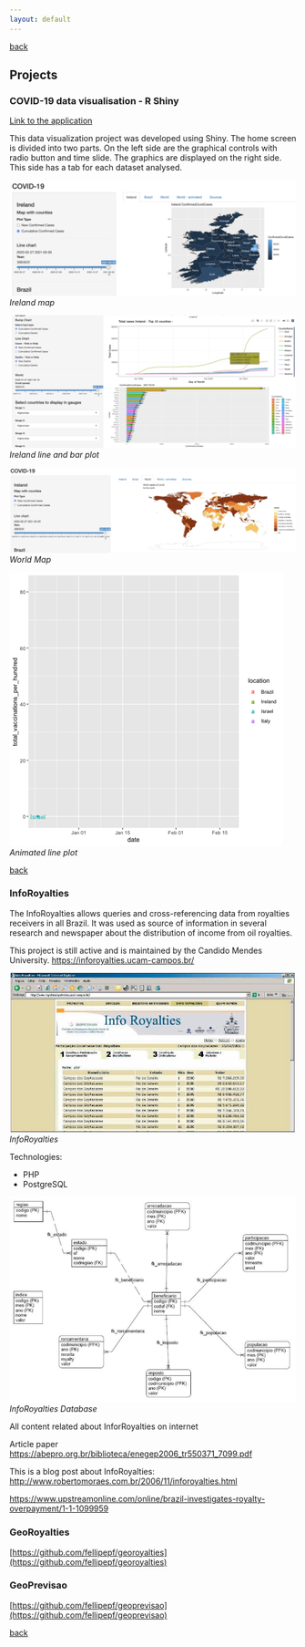 ```yaml
---
layout: default
---
```


[back](./index.html#projects)

## Projects

### COVID-19 data visualisation - R Shiny

[Link to the application](https://fellipe.shinyapps.io/shiny_project/)

This data visualization project was developed using Shiny. The home screen is divided into two parts. 
On the left side are the graphical controls with radio button and time slide. 
The graphics are displayed on the right side. This side has a tab for each dataset analysed.

![ireland_map.png](/assets/images/ireland_map.png)*Ireland map*

![ireland_map.png](/assets/images/ireland_line_bar_plot.png)*Ireland line and bar plot*

![world_map.png](/assets/images/world_map.png)*World Map*

![line_plot_animated.gif](/assets/images/line_plot_animated.gif)*Animated line plot*

[back](./index.html#projects)

### InfoRoyalties

The InfoRoyalties allows queries and cross-referencing data from royalties receivers in all Brazil. It was used as source of information in several research and newspaper about the distribution of income from oil royalties. 

This project is still active and is maintained by the Candido Mendes University. 
https://inforoyalties.ucam-campos.br/

![InfoRoyalties.jpeg](/assets/images/InfoRoyalties.jpeg)*InfoRoyalties*

Technologies:
 - PHP
 - PostgreSQL

![inforoyalties_db.png](/assets/images/inforoyalties_db.png)*InfoRoyalties Database*

All content related about InforRoyalties on internet

Article paper 
https://abepro.org.br/biblioteca/enegep2006_tr550371_7099.pdf

This is a blog post about InfoRoyalties:
http://www.robertomoraes.com.br/2006/11/inforoyalties.html

https://www.upstreamonline.com/online/brazil-investigates-royalty-overpayment/1-1-1099959


### GeoRoyalties


[https://github.com/fellipepf/georoyalties](https://github.com/fellipepf/georoyalties)

### GeoPrevisao

[https://github.com/fellipepf/geoprevisao](https://github.com/fellipepf/geoprevisao)

[back](./index.html#projects)

